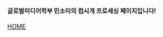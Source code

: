 

  <h4>글로벌미디어학부 민소미의 컴시개 프로세싱 페이지입니다!</h4>
   <div class="mitem" id="m1"> <a href="https://someii.github.io/Somi-s-Processing/" target="_blank" > HOME </a> </div>
   <div class="mitem" id="m3"> <a href="http://127.0.0.1:8857/" target="_blank> No.1 </a></div>
   <div class="mitem" id="m4">  <a href="http://127.0.0.1:8962/" target="_blank> No.2 </a></div>
